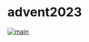# advent2023
[![main](https://github.com/chris-forbes/advent2023/actions/workflows/main.yml/badge.svg?branch=main)](https://github.com/chris-forbes/advent2023/actions/workflows/main.yml)
